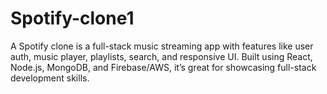 # Spotify-clone1
A Spotify clone is a full-stack music streaming app with features like user auth, music player, playlists, search, and responsive UI. Built using React, Node.js, MongoDB, and Firebase/AWS, it’s great for showcasing full-stack development skills.
